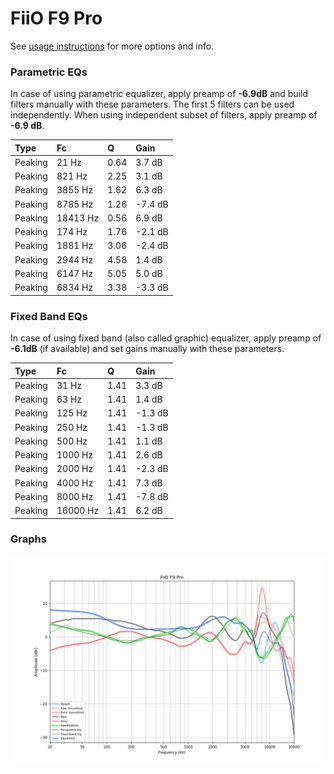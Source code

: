 # FiiO F9 Pro
See [usage instructions](https://github.com/jaakkopasanen/AutoEq#usage) for more options and info.

### Parametric EQs
In case of using parametric equalizer, apply preamp of **-6.9dB** and build filters manually
with these parameters. The first 5 filters can be used independently.
When using independent subset of filters, apply preamp of **-6.9 dB**.

| Type    | Fc       |    Q | Gain    |
|:--------|:---------|:-----|:--------|
| Peaking | 21 Hz    | 0.64 | 3.7 dB  |
| Peaking | 821 Hz   | 2.25 | 3.1 dB  |
| Peaking | 3855 Hz  | 1.62 | 6.3 dB  |
| Peaking | 8785 Hz  | 1.26 | -7.4 dB |
| Peaking | 18413 Hz | 0.56 | 6.9 dB  |
| Peaking | 174 Hz   | 1.76 | -2.1 dB |
| Peaking | 1881 Hz  | 3.06 | -2.4 dB |
| Peaking | 2944 Hz  | 4.58 | 1.4 dB  |
| Peaking | 6147 Hz  | 5.05 | 5.0 dB  |
| Peaking | 6834 Hz  | 3.38 | -3.3 dB |

### Fixed Band EQs
In case of using fixed band (also called graphic) equalizer, apply preamp of **-6.1dB**
(if available) and set gains manually with these parameters.

| Type    | Fc       |    Q | Gain    |
|:--------|:---------|:-----|:--------|
| Peaking | 31 Hz    | 1.41 | 3.3 dB  |
| Peaking | 63 Hz    | 1.41 | 1.4 dB  |
| Peaking | 125 Hz   | 1.41 | -1.3 dB |
| Peaking | 250 Hz   | 1.41 | -1.3 dB |
| Peaking | 500 Hz   | 1.41 | 1.1 dB  |
| Peaking | 1000 Hz  | 1.41 | 2.6 dB  |
| Peaking | 2000 Hz  | 1.41 | -2.3 dB |
| Peaking | 4000 Hz  | 1.41 | 7.3 dB  |
| Peaking | 8000 Hz  | 1.41 | -7.8 dB |
| Peaking | 16000 Hz | 1.41 | 6.2 dB  |

### Graphs
![](./FiiO%20F9%20Pro.png)